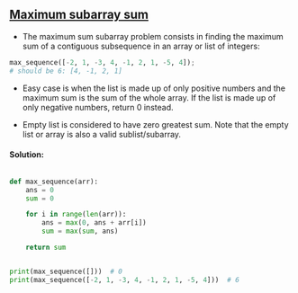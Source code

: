 ## [Maximum subarray sum](https://www.codewars.com/kata/54521e9ec8e60bc4de000d6c)

- The maximum sum subarray problem consists in finding the maximum sum of a contiguous subsequence in an array or list of integers:

```python
max_sequence([-2, 1, -3, 4, -1, 2, 1, -5, 4]);
# should be 6: [4, -1, 2, 1]
```

- Easy case is when the list is made up of only positive numbers and the maximum sum is the sum of the whole array. If the list is made up of only negative numbers, return 0 instead.

- Empty list is considered to have zero greatest sum. Note that the empty list or array is also a valid sublist/subarray.

#### Solution:

```python

def max_sequence(arr):
    ans = 0
    sum = 0

    for i in range(len(arr)):
        ans = max(0, ans + arr[i])
        sum = max(sum, ans)

    return sum


print(max_sequence([]))  # 0
print(max_sequence([-2, 1, -3, 4, -1, 2, 1, -5, 4]))  # 6

```
